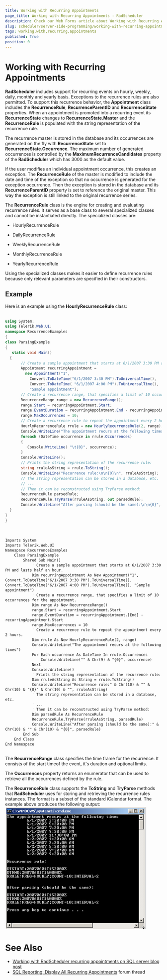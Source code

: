 ```yaml
---
title: Working with Recurring Appointments
page_title: Working with Recurring Appointments - RadScheduler
description: Check our Web Forms article about Working with Recurring Appointments.
slug: scheduler/server-side-programming/working-with-recurring-appointments
tags: working,with,recurring,appointments
published: True
position: 0
---
```


# Working with Recurring Appointments



**RadScheduler** includes support for recurring events on hourly, weekly, daily, monthly and yearly basis. Exceptions to the recurrence rules are also permitted. To support this recurrence behavior, the **Appointment** class includes the **RecurrenceRule**, **RecurrenceParentID** and **RecurrenceState** properties. When an appointment is promoted into a recurring event its **RecurrenceState** changes to **RecurrenceState.Master** and the **RecurrenceRule** is populated with the string representation of the recurrence rule.

The recurrence master is stored in the database and its occurrences are generated on the fly with **RecurrenceState** set to **RecurrenceState.Occurrence**. The maximum number of generated occurrences is controlled by the **MaximumRecurrenceCandidates** property of the **RadScheduler** which has 3000 as the default value.

If the user modifies an individual appointment occurrence, this creates an exception. The **RecurrenceRule** of the master is modified to include the date and time of the exception so that no occurrence is generated for the exception occurrence. Then the exception is stored in the database and its **RecurrenceParentID** property is set to reference the original master. This way the exception is still linked to the original recurrence series.

The **RecurrenceRule** class is the engine for creating and evaluating recurrence rules. It serves as a base class to several specialized classes and cannot be instantiated directly. The specialized classes are:

* HourlyRecurrenceRule

* DailyRecurrenceRule

* WeeklyRecurrenceRule

* MonthlyRecurrenceRule

* YearlyRecurrenceRule

Using the specialized classes makes it easier to define recurrence rules because only relevant parameters are specified in their constructors.

## Example

Here is an example using the **HourlyRecurrenceRule** class:



````C#
	     
using System;
using Telerik.Web.UI;
namespace RecurrenceExamples
{
class ParsingExample
{
   static void Main()
  {
	   // Create a sample appointment that starts at 6/1/2007 3:30 PM and lasts half an hour.
	   Appointment recurringAppointment =
		 new Appointment("1",
		   Convert.ToDateTime("6/1/2007 3:30 PM").ToUniversalTime(),
		   Convert.ToDateTime( "6/1/2007 4:00 PM").ToUniversalTime(),
		   "Sample appointment");
	   // Create a recurrence range, that specifies a limit of 10 occurrences for the appointment.
	   RecurrenceRange range = new RecurrenceRange();
	   range.Start = recurringAppointment.Start;
	   range.EventDuration = recurringAppointment.End - recurringAppointment.Start;
	   range.MaxOccurrences = 10;
	   // Create a recurrence rule to repeat the appointment every 2 hours.
	   HourlyRecurrenceRule rrule = new HourlyRecurrenceRule(2, range);
	   Console.WriteLine("The appointment recurs at the following times");
	   foreach (DateTime occurrence in rrule.Occurrences)
	   {
		  Console.WriteLine( "\t{0}", occurrence);
	   }
	   Console.WriteLine();
	   // Prints the string representation of the recurrence rule:
	   string rruleAsString = rrule.ToString();
	   Console.WriteLine("Recurrence rule:\n\n{0}\n", rruleAsString);
	   // The string representation can be stored in a database, etc.
	   // ...
	   // Then it can be reconstructed using TryParse method:
	   RecurrenceRule parsedRule;
	   RecurrenceRule.TryParse(rruleAsString, out parsedRule);
	   Console.WriteLine("After parsing (should be the same):\n\n{0}", parsedRule);
  }
}
} 
				
````
````VB.NET
	
Imports System
Imports Telerik.Web.UI
Namespace RecurrenceExamples
	Class ParsingExample
		Shared Sub Main()
			' Create a sample appointment that starts at 6/1/2007 3:30 PM and lasts half an hour.
			Dim recurringAppointment As New Appointment("1", Convert.ToDateTime("6/1/2007 3:30 PM").ToUniversalTime(), Convert.ToDateTime("6/1/2007 4:00 PM").ToUniversalTime(), "Sample appointment")
			' Create a recurrence range, that specifies a limit of 10 occurrences for the appointment.
			Dim range As New RecurrenceRange()
			range.Start = recurringAppointment.Start
			range.EventDuration = recurringAppointment.[End] - recurringAppointment.Start
			range.MaxOccurrences = 10
			' Create a recurrence rule to repeat the appointment every 2 hours.
			Dim rrule As New HourlyRecurrenceRule(2, range)
			Console.WriteLine("The appointment recurs at the following times")
			For Each occurrence As DateTime In rrule.Occurrences
				Console.WriteLine("" & Chr(9) & "{0}", occurrence)
			Next
			Console.WriteLine()
			' Prints the string representation of the recurrence rule:
			Dim rruleAsString As String = rrule.ToString()
			Console.WriteLine("Recurrence rule:" & Chr(10) & "" & Chr(10) & "{0}" & Chr(10) & "", rruleAsString)
			' The string representation can be stored in a database, etc.
			' ...
			' Then it can be reconstructed using TryParse method:
			Dim parsedRule As RecurrenceRule
			RecurrenceRule.TryParse(rruleAsString, parsedRule)
			Console.WriteLine("After parsing (should be the same):" & Chr(10) & "" & Chr(10) & "{0}", parsedRule)
		End Sub
	End Class
End Namespace
	
````


The **RecurrenceRange** class specifies the time frame for the recurrence. It consists of the start timeof the event, it's duration and optional limits.

The **Occurrences** property returns an enumerator that can be used to retrieve all the occurrences defined by the rule.

The **RecurrenceRule** class supports the **ToString** and **TryParse** methods that **RadScheduler** uses for storing and retrieving the recurrence rules instances. The format is a subset of the standard iCalendar format. The example above produces the following output: ![](images/recurrenceoutput.png)


# See Also

 * [Working with RadScheduler recurring appointments on SQL server blog post](https://www.telerik.com/blogs/working-with-radscheduler-recurring-appointments-on-sql-server)
 * [SQL Reporting: Display All Recurring Appointments](https://www.telerik.com/forums/sql-reporting-display-all-recurring-appointments) forum thread


